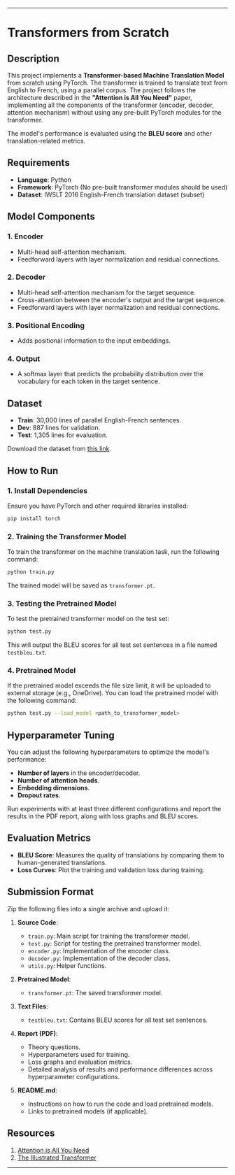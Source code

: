 
---

# Transformers from Scratch

## Description

This project implements a **Transformer-based Machine Translation Model** from scratch using PyTorch. The transformer is trained to translate text from English to French, using a parallel corpus. The project follows the architecture described in the **"Attention is All You Need"** paper, implementing all the components of the transformer (encoder, decoder, attention mechanism) without using any pre-built PyTorch modules for the transformer. 

The model's performance is evaluated using the **BLEU score** and other translation-related metrics.

## Requirements

- **Language**: Python
- **Framework**: PyTorch (No pre-built transformer modules should be used)
- **Dataset**: IWSLT 2016 English-French translation dataset (subset)

## Model Components

### 1. Encoder
- Multi-head self-attention mechanism.
- Feedforward layers with layer normalization and residual connections.

### 2. Decoder
- Multi-head self-attention mechanism for the target sequence.
- Cross-attention between the encoder's output and the target sequence.
- Feedforward layers with layer normalization and residual connections.

### 3. Positional Encoding
- Adds positional information to the input embeddings.
  
### 4. Output
- A softmax layer that predicts the probability distribution over the vocabulary for each token in the target sentence.

## Dataset

- **Train**: 30,000 lines of parallel English-French sentences.
- **Dev**: 887 lines for validation.
- **Test**: 1,305 lines for evaluation.
  
Download the dataset from [this link](https://iiitaphyd-my.sharepoint.com/:u:/g/personal/advaith_malladi_research_iiit_ac_in/EfJobufGgdRLt7PPNNLY9pwBZqdqzurkFJ5hznQYiF1pbQ?e=zy5XZa).

## How to Run

### 1. Install Dependencies
Ensure you have PyTorch and other required libraries installed:
```bash
pip install torch
```

### 2. Training the Transformer Model
To train the transformer on the machine translation task, run the following command:
```bash
python train.py
```
The trained model will be saved as `transformer.pt`.

### 3. Testing the Pretrained Model
To test the pretrained transformer model on the test set:
```bash
python test.py
```
This will output the BLEU scores for all test set sentences in a file named `testbleu.txt`.

### 4. Pretrained Model
If the pretrained model exceeds the file size limit, it will be uploaded to external storage (e.g., OneDrive). You can load the pretrained model with the following command:
```bash
python test.py --load_model <path_to_transformer_model>
```

## Hyperparameter Tuning

You can adjust the following hyperparameters to optimize the model's performance:
- **Number of layers** in the encoder/decoder.
- **Number of attention heads**.
- **Embedding dimensions**.
- **Dropout rates**.

Run experiments with at least three different configurations and report the results in the PDF report, along with loss graphs and BLEU scores.

## Evaluation Metrics

- **BLEU Score**: Measures the quality of translations by comparing them to human-generated translations.
- **Loss Curves**: Plot the training and validation loss during training.

## Submission Format

Zip the following files into a single archive and upload it:
1. **Source Code**:
   - `train.py`: Main script for training the transformer model.
   - `test.py`: Script for testing the pretrained transformer model.
   - `encoder.py`: Implementation of the encoder class.
   - `decoder.py`: Implementation of the decoder class.
   - `utils.py`: Helper functions.
   
2. **Pretrained Model**:
   - `transformer.pt`: The saved transformer model.
   
3. **Text Files**:
   - `testbleu.txt`: Contains BLEU scores for all test set sentences.

4. **Report (PDF)**:
   - Theory questions.
   - Hyperparameters used for training.
   - Loss graphs and evaluation metrics.
   - Detailed analysis of results and performance differences across hyperparameter configurations.

5. **README.md**:
   - Instructions on how to run the code and load pretrained models.
   - Links to pretrained models (if applicable).

## Resources

1. [Attention is All You Need](https://arxiv.org/abs/1706.03762)
2. [The Illustrated Transformer](http://jalammar.github.io/illustrated-transformer/)

---
